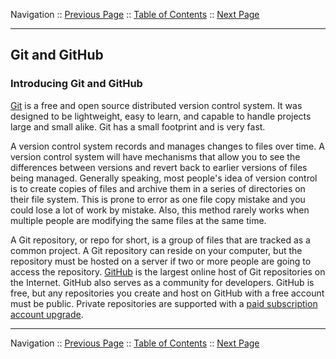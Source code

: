 Navigation :: [Previous Page](LTRDEV-1100-02-Tools.md) :: [Table of Contents](LTRDEV-1100-00-Intro.md#table-of-contents) :: [Next Page](LTRDEV-1100-02a2-Git-Ex1.md)

---

## Git and GitHub

### Introducing Git and GitHub

[Git](https://git-scm.com/) is a free and open source distributed version control system.  It was designed to be 
lightweight, easy to learn, and capable to handle projects large and small alike.  Git has a small footprint and is 
very fast.

A version control system records and manages changes to files over time.  A version control system will have 
mechanisms that allow you to see the differences between versions and revert back to earlier versions of files being 
managed.  Generally speaking, most people's idea of version control is to create copies of files and archive them in 
a series of directories on their file system.  This is prone to error as one file copy mistake and you could 
lose a lot of work by mistake.  Also, this method rarely works when multiple people are modifying the same files at the
same time.
 
A Git repository, or repo for short, is a group of files that are tracked as a common project.  A Git repository can 
reside on your computer, but the repository must be hosted on a server if two or more people are going to access the
repository.  [GitHub](https://github.com/) is the largest online host of Git repositories on the Internet.  GitHub 
also serves as a community for developers.  GitHub is free, but any repositories you create and host on GitHub with a
free account must be public.  Private repositories are supported with a
[paid subscription account upgrade](https://github.com/account/upgrade).


---

Navigation :: [Previous Page](LTRDEV-1100-02-Tools.md) :: [Table of Contents](LTRDEV-1100-00-Intro.md#table-of-contents) :: [Next Page](LTRDEV-1100-02a2-Git-Ex1.md)

